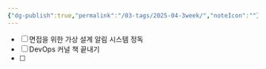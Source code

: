 ```yaml
---
{"dg-publish":true,"permalink":"/03-tags/2025-04-3week/","noteIcon":""}
---
```


- [ ] 면접을 위한 가상 설계 알림 시스템 정독
- [ ] DevOps 커널 책 끝내기
- [ ] 